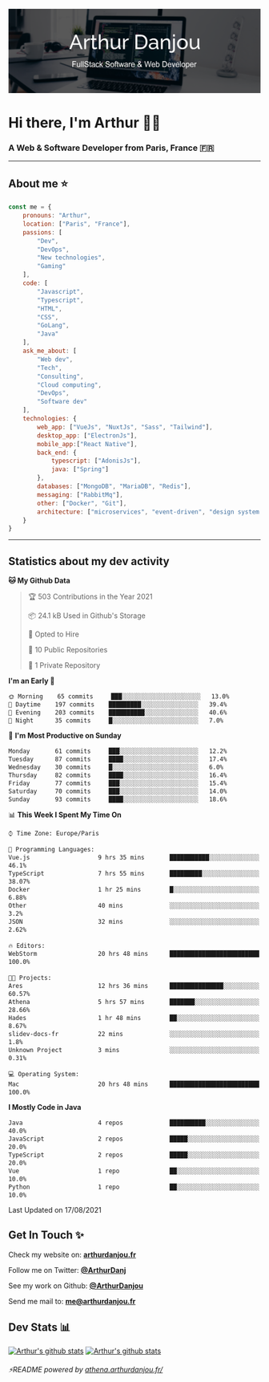 ![Banner](./assets/Banner.png)

# Hi there, I'm Arthur 🙋‍♂️
### A Web & Software Developer from Paris, France 🇫🇷

---
## About me ⭐

```javascript
const me = {
    pronouns: "Arthur", 
    location: ["Paris", "France"],
    passions: [
        "Dev", 
        "DevOps", 
        "New technologies",
        "Gaming"
    ],
    code: [
        "Javascript", 
        "Typescript", 
        "HTML", 
        "CSS", 
        "GoLang", 
        "Java"
    ],
    ask_me_about: [
        "Web dev", 
        "Tech", 
        "Consulting", 
        "Cloud computing", 
        "DevOps",
        "Software dev"
    ],
    technologies: {
        web_app: ["VueJs", "NuxtJs", "Sass", "Tailwind"],
        desktop_app: ["ElectronJs"],
        mobile_app:["React Native"],
        back_end: {
            typescript: ["AdonisJs"],
            java: ["Spring"]
        },
        databases: ["MongoDB", "MariaDB", "Redis"],
        messaging: ["RabbitMq"],
        other: ["Docker", "Git"],
        architecture: ["microservices", "event-driven", "design system pattern"]
    }
}
```
---

## Statistics about my dev activity

<!--START_SECTION:waka-->
**🐱 My Github Data** 

> 🏆 503 Contributions in the Year 2021
 > 
> 📦 24.1 kB Used in Github's Storage 
 > 
> 💼 Opted to Hire
 > 
> 📜 10 Public Repositories 
 > 
> 🔑 1 Private Repository 
 > 
**I'm an Early 🐤** 

```text
🌞 Morning    65 commits     ███░░░░░░░░░░░░░░░░░░░░░░   13.0% 
🌆 Daytime    197 commits    █████████░░░░░░░░░░░░░░░░   39.4% 
🌃 Evening    203 commits    ██████████░░░░░░░░░░░░░░░   40.6% 
🌙 Night      35 commits     █░░░░░░░░░░░░░░░░░░░░░░░░   7.0%

```
📅 **I'm Most Productive on Sunday** 

```text
Monday       61 commits     ███░░░░░░░░░░░░░░░░░░░░░░   12.2% 
Tuesday      87 commits     ████░░░░░░░░░░░░░░░░░░░░░   17.4% 
Wednesday    30 commits     █░░░░░░░░░░░░░░░░░░░░░░░░   6.0% 
Thursday     82 commits     ████░░░░░░░░░░░░░░░░░░░░░   16.4% 
Friday       77 commits     ███░░░░░░░░░░░░░░░░░░░░░░   15.4% 
Saturday     70 commits     ███░░░░░░░░░░░░░░░░░░░░░░   14.0% 
Sunday       93 commits     ████░░░░░░░░░░░░░░░░░░░░░   18.6%

```


📊 **This Week I Spent My Time On** 

```text
⌚︎ Time Zone: Europe/Paris

💬 Programming Languages: 
Vue.js                   9 hrs 35 mins       ███████████░░░░░░░░░░░░░░   46.1% 
TypeScript               7 hrs 55 mins       █████████░░░░░░░░░░░░░░░░   38.07% 
Docker                   1 hr 25 mins        █░░░░░░░░░░░░░░░░░░░░░░░░   6.88% 
Other                    40 mins             ░░░░░░░░░░░░░░░░░░░░░░░░░   3.2% 
JSON                     32 mins             ░░░░░░░░░░░░░░░░░░░░░░░░░   2.62%

🔥 Editors: 
WebStorm                 20 hrs 48 mins      █████████████████████████   100.0%

🐱‍💻 Projects: 
Ares                     12 hrs 36 mins      ███████████████░░░░░░░░░░   60.57% 
Athena                   5 hrs 57 mins       ███████░░░░░░░░░░░░░░░░░░   28.66% 
Hades                    1 hr 48 mins        ██░░░░░░░░░░░░░░░░░░░░░░░   8.67% 
slidev-docs-fr           22 mins             ░░░░░░░░░░░░░░░░░░░░░░░░░   1.8% 
Unknown Project          3 mins              ░░░░░░░░░░░░░░░░░░░░░░░░░   0.31%

💻 Operating System: 
Mac                      20 hrs 48 mins      █████████████████████████   100.0%

```

**I Mostly Code in Java** 

```text
Java                     4 repos             ██████████░░░░░░░░░░░░░░░   40.0% 
JavaScript               2 repos             █████░░░░░░░░░░░░░░░░░░░░   20.0% 
TypeScript               2 repos             █████░░░░░░░░░░░░░░░░░░░░   20.0% 
Vue                      1 repo              ██░░░░░░░░░░░░░░░░░░░░░░░   10.0% 
Python                   1 repo              ██░░░░░░░░░░░░░░░░░░░░░░░   10.0%

```



 Last Updated on 17/08/2021
<!--END_SECTION:waka-->

## Get In Touch ✨
Check my website on: [**arthurdanjou.fr**](https://arthurdanjou.fr)

Follow me on Twitter: [**@ArthurDanj**](https://twitter.com/ArthurDanj)

See my work on Github: [**@ArthurDanjou**](https://github.com/ArthurDanjou)

Send me mail to: [**me@arthurdanjou.fr**](mailto:me@arthurdanjou.fr)

## Dev Stats 📊

[![Arthur's github stats](https://github-readme-stats.vercel.app/api?count_private=true&show_icons=true&theme=dracula&username=arthurdanjou)](https://github.com/anuraghazra/github-readme-stats)
[![Arthur's github stats](https://github-readme-stats.vercel.app/api/top-langs/?count_private=true&show_icons=true&theme=dracula&username=arthurdanjou&layout=compact)](https://github.com/anuraghazra/github-readme-stats)

###### ⚡README powered by [athena.arthurdanjou.fr/](https://athena.arthurdanjou.fr)
